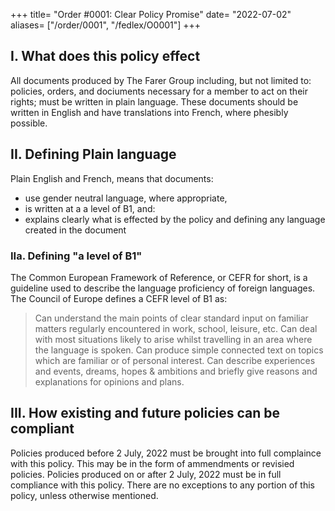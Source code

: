 +++
title= "Order #0001: Clear Policy Promise"
date= "2022-07-02"
aliases= ["/order/0001", "/fedlex/O0001"]
+++

## I. What does this policy effect
All documents produced by The Farer Group including, but not limited to: policies, orders, and dociuments necessary for a member to act on their rights; must be written in plain language. These documents should be written in English and have translations into French, where phesibly possible.

## II. Defining Plain language
Plain English and French, means that documents:
  - use gender neutral language, where appropriate,
  - is written at a a level of B1, and:
  - explains clearly what is effected by the policy and defining any language created in the document

### IIa. Defining "a level of B1"
The Common European Framework of Reference, or CEFR for short, is a guideline used to describe the language proficiency of foreign languages. The Council of Europe defines a CEFR level of B1 as:

  > Can understand the main points of clear standard input on familiar matters regularly encountered in work, school, leisure, etc. Can deal with most situations likely to arise whilst travelling in an area where the language is spoken.  Can produce simple connected text on topics which are familiar or of personal interest. Can describe experiences and events, dreams, hopes & ambitions and briefly give reasons and explanations for opinions and plans.

## III. How existing and future policies can be compliant
Policies produced before 2 July, 2022 must be brought into full complaince with this policy. This may be in the form of ammendments or revisied policies. Policies produced on or after 2 July, 2022 must be in full compliance with this policy. There are no exceptions to any portion of this policy, unless otherwise mentioned.


